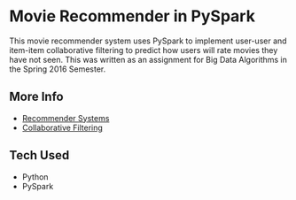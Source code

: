 # Movie Recommender in PySpark

This movie recommender system uses PySpark to implement user-user and item-item collaborative filtering to predict how users will rate movies they have not seen. This was written as an assignment for Big Data Algorithms in the Spring 2016 Semester.

## More Info
- [Recommender Systems](http://infolab.stanford.edu/~ullman/mmds/ch9.pdf)
- [Collaborative Filtering](https://en.wikipedia.org/wiki/Collaborative_filtering)

## Tech Used
- Python
- PySpark
